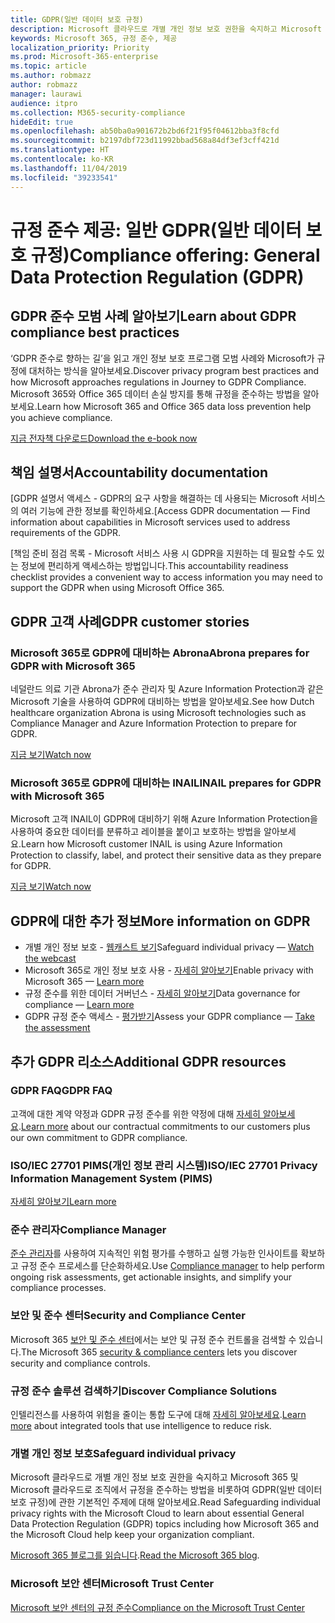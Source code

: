 ```yaml
---
title: GDPR(일반 데이터 보호 규정)
description: Microsoft 클라우드로 개별 개인 정보 보호 권한을 숙지하고 Microsoft 365 및 Microsoft 클라우드로 조직에서 규정을 준수하는 방법을 비롯하여 GDPR(일반 데이터 보호 규정)에 관한 기본적인 주제에 대해 알아보세요.
keywords: Microsoft 365, 규정 준수, 제공
localization_priority: Priority
ms.prod: Microsoft-365-enterprise
ms.topic: article
ms.author: robmazz
author: robmazz
manager: laurawi
audience: itpro
ms.collection: M365-security-compliance
hideEdit: true
ms.openlocfilehash: ab50ba0a901672b2bd6f21f95f04612bba3f8cfd
ms.sourcegitcommit: b2197dbf723d11992bbad568a84df3ef3cff421d
ms.translationtype: HT
ms.contentlocale: ko-KR
ms.lasthandoff: 11/04/2019
ms.locfileid: "39233541"
---
```

# <a name="compliance-offering-general-data-protection-regulation-gdpr"></a><span data-ttu-id="5b3e5-104">규정 준수 제공: 일반 GDPR(일반 데이터 보호 규정)</span><span class="sxs-lookup"><span data-stu-id="5b3e5-104">Compliance offering: General Data Protection Regulation (GDPR)</span></span>

## <a name="learn-about-gdpr-compliance-best-practices"></a><span data-ttu-id="5b3e5-105">GDPR 준수 모범 사례 알아보기</span><span class="sxs-lookup"><span data-stu-id="5b3e5-105">Learn about GDPR compliance best practices</span></span>

<span data-ttu-id="5b3e5-106">‘GDPR 준수로 향하는 길’을 읽고 개인 정보 보호 프로그램 모범 사례와 Microsoft가 규정에 대처하는 방식을 알아보세요.</span><span class="sxs-lookup"><span data-stu-id="5b3e5-106">Discover privacy program best practices and how Microsoft approaches regulations in Journey to GDPR Compliance.</span></span> <span data-ttu-id="5b3e5-107">Microsoft 365와 Office 365 데이터 손실 방지를 통해 규정을 준수하는 방법을 알아보세요.</span><span class="sxs-lookup"><span data-stu-id="5b3e5-107">Learn how Microsoft 365 and Office 365 data loss prevention help you achieve compliance.</span></span>

[<span data-ttu-id="5b3e5-108">지금 전자책 다운로드</span><span class="sxs-lookup"><span data-stu-id="5b3e5-108">Download the e-book now</span></span>](https://go.microsoft.com/fwlink/p/?linkid=2048383)

## <a name="accountability-documentation"></a><span data-ttu-id="5b3e5-109">책임 설명서</span><span class="sxs-lookup"><span data-stu-id="5b3e5-109">Accountability documentation</span></span>

<span data-ttu-id="5b3e5-110">[GDPR 설명서 액세스 - GDPR의 요구 사항을 해결하는 데 사용되는 Microsoft 서비스의 여러 기능에 관한 정보를 확인하세요.</span><span class="sxs-lookup"><span data-stu-id="5b3e5-110">[Access GDPR documentation — Find information about capabilities in Microsoft services used to address requirements of the GDPR.</span></span>

<span data-ttu-id="5b3e5-111">[책임 준비 점검 목록 - Microsoft 서비스 사용 시 GDPR을 지원하는 데 필요할 수도 있는 정보에 편리하게 액세스하는 방법입니다.</span><span class="sxs-lookup"><span data-stu-id="5b3e5-111">This accountability readiness checklist provides a convenient way to access information you may need to support the GDPR when using Microsoft Office 365.</span></span>

## <a name="gdpr-customer-stories"></a><span data-ttu-id="5b3e5-112">GDPR 고객 사례</span><span class="sxs-lookup"><span data-stu-id="5b3e5-112">GDPR customer stories</span></span>

### <a name="abrona-prepares-for-gdpr-with-microsoft-365"></a><span data-ttu-id="5b3e5-113">Microsoft 365로 GDPR에 대비하는 Abrona</span><span class="sxs-lookup"><span data-stu-id="5b3e5-113">Abrona prepares for GDPR with Microsoft 365</span></span>

<span data-ttu-id="5b3e5-114">네덜란드 의료 기관 Abrona가 준수 관리자 및 Azure Information Protection과 같은 Microsoft 기술을 사용하여 GDPR에 대비하는 방법을 알아보세요.</span><span class="sxs-lookup"><span data-stu-id="5b3e5-114">See how Dutch healthcare organization Abrona is using Microsoft technologies such as Compliance Manager and Azure Information Protection to prepare for GDPR.</span></span>

[<span data-ttu-id="5b3e5-115">지금 보기</span><span class="sxs-lookup"><span data-stu-id="5b3e5-115">Watch now</span></span>](https://go.microsoft.com/fwlink/p/?linkid=2048705)

### <a name="inail-prepares-for-gdpr-with-microsoft-365"></a><span data-ttu-id="5b3e5-116">Microsoft 365로 GDPR에 대비하는 INAIL</span><span class="sxs-lookup"><span data-stu-id="5b3e5-116">INAIL prepares for GDPR with Microsoft 365</span></span>

<span data-ttu-id="5b3e5-117">Microsoft 고객 INAIL이 GDPR에 대비하기 위해 Azure Information Protection을 사용하여 중요한 데이터를 분류하고 레이블을 붙이고 보호하는 방법을 알아보세요.</span><span class="sxs-lookup"><span data-stu-id="5b3e5-117">Learn how Microsoft customer INAIL is using Azure Information Protection to classify, label, and protect their sensitive data as they prepare for GDPR.</span></span>

[<span data-ttu-id="5b3e5-118">지금 보기</span><span class="sxs-lookup"><span data-stu-id="5b3e5-118">Watch now</span></span>](https://go.microsoft.com/fwlink/p/?linkid=2048894)

## <a name="more-information-on-gdpr"></a><span data-ttu-id="5b3e5-119">GDPR에 대한 추가 정보</span><span class="sxs-lookup"><span data-stu-id="5b3e5-119">More information on GDPR</span></span>

- <span data-ttu-id="5b3e5-120">개별 개인 정보 보호 - [웹캐스트 보기](https://go.microsoft.com/fwlink/p/?linkid=2048711)</span><span class="sxs-lookup"><span data-stu-id="5b3e5-120">Safeguard individual privacy — [Watch the webcast](https://go.microsoft.com/fwlink/p/?linkid=2048711)</span></span>
- <span data-ttu-id="5b3e5-121">Microsoft 365로 개인 정보 보호 사용 - [자세히 알아보기](https://go.microsoft.com/fwlink/p/?linkid=2048712)</span><span class="sxs-lookup"><span data-stu-id="5b3e5-121">Enable privacy with Microsoft 365 — [Learn more](https://go.microsoft.com/fwlink/p/?linkid=2048712)</span></span>
- <span data-ttu-id="5b3e5-122">규정 준수를 위한 데이터 거버넌스 - [자세히 알아보기](https://go.microsoft.com/fwlink/p/?linkid=2052751)</span><span class="sxs-lookup"><span data-stu-id="5b3e5-122">Data governance for compliance — [Learn more](https://go.microsoft.com/fwlink/p/?linkid=2052751)</span></span>
- <span data-ttu-id="5b3e5-123">GDPR 규정 준수 액세스 - [평가받기](https://go.microsoft.com/fwlink/?linkid=2048712)</span><span class="sxs-lookup"><span data-stu-id="5b3e5-123">Assess your GDPR compliance — [Take the assessment](https://go.microsoft.com/fwlink/?linkid=2048712)</span></span>

## <a name="additional-gdpr-resources"></a><span data-ttu-id="5b3e5-124">추가 GDPR 리소스</span><span class="sxs-lookup"><span data-stu-id="5b3e5-124">Additional GDPR resources</span></span>

### <a name="gdpr-faq"></a><span data-ttu-id="5b3e5-125">GDPR FAQ</span><span class="sxs-lookup"><span data-stu-id="5b3e5-125">GDPR FAQ</span></span>

<span data-ttu-id="5b3e5-126">고객에 대한 계약 약정과 GDPR 규정 준수를 위한 약정에 대해 [자세히 알아보세요](https://www.microsoft.com/trust-center/privacy/gdpr-faqs).</span><span class="sxs-lookup"><span data-stu-id="5b3e5-126">[Learn more](https://www.microsoft.com/trust-center/privacy/gdpr-faqs) about our contractual commitments to our customers plus our own commitment to GDPR compliance.</span></span>

### <a name="isoiec-27701-privacy-information-management-system-pims"></a><span data-ttu-id="5b3e5-127">ISO/IEC 27701 PIMS(개인 정보 관리 시스템)</span><span class="sxs-lookup"><span data-stu-id="5b3e5-127">ISO/IEC 27701 Privacy Information Management System (PIMS)</span></span>

[<span data-ttu-id="5b3e5-128">자세히 알아보기</span><span class="sxs-lookup"><span data-stu-id="5b3e5-128">Learn more</span></span>](offering-iso-27701.md)

### <a name="compliance-manager"></a><span data-ttu-id="5b3e5-129">준수 관리자</span><span class="sxs-lookup"><span data-stu-id="5b3e5-129">Compliance Manager</span></span>

<span data-ttu-id="5b3e5-130">[준수 관리자](https://go.microsoft.com/fwlink/p/?linkid=2048390)를 사용하여 지속적인 위험 평가를 수행하고 실행 가능한 인사이트를 확보하고 규정 준수 프로세스를 단순화하세요.</span><span class="sxs-lookup"><span data-stu-id="5b3e5-130">Use [Compliance manager](https://go.microsoft.com/fwlink/p/?linkid=2048390) to help perform ongoing risk assessments, get actionable insights, and simplify your compliance processes.</span></span>

### <a name="security-and-compliance-center"></a><span data-ttu-id="5b3e5-131">보안 및 준수 센터</span><span class="sxs-lookup"><span data-stu-id="5b3e5-131">Security and Compliance Center</span></span>

<span data-ttu-id="5b3e5-132">Microsoft 365 [보안 및 준수 센터](https://docs.microsoft.com/microsoft-365/security/office-365-security/microsoft-security-and-compliance)에서는 보안 및 규정 준수 컨트롤을 검색할 수 있습니다.</span><span class="sxs-lookup"><span data-stu-id="5b3e5-132">The Microsoft 365 [security & compliance centers](https://docs.microsoft.com/microsoft-365/security/office-365-security/microsoft-security-and-compliance) lets you discover security and compliance controls.</span></span>

### <a name="discover-compliance-solutions"></a><span data-ttu-id="5b3e5-133">규정 준수 솔루션 검색하기</span><span class="sxs-lookup"><span data-stu-id="5b3e5-133">Discover Compliance Solutions</span></span>

<span data-ttu-id="5b3e5-134">인텔리전스를 사용하여 위험을 줄이는 통합 도구에 대해 [자세히 알아보세요](https://products.office.com/business/security-and-compliance/compliance-solutions).</span><span class="sxs-lookup"><span data-stu-id="5b3e5-134">[Learn more](https://products.office.com/business/security-and-compliance/compliance-solutions) about integrated tools that use intelligence to reduce risk.</span></span>

### <a name="safeguard-individual-privacy"></a><span data-ttu-id="5b3e5-135">개별 개인 정보 보호</span><span class="sxs-lookup"><span data-stu-id="5b3e5-135">Safeguard individual privacy</span></span>

<span data-ttu-id="5b3e5-136">Microsoft 클라우드로 개별 개인 정보 보호 권한을 숙지하고 Microsoft 365 및 Microsoft 클라우드로 조직에서 규정을 준수하는 방법을 비롯하여 GDPR(일반 데이터 보호 규정)에 관한 기본적인 주제에 대해 알아보세요.</span><span class="sxs-lookup"><span data-stu-id="5b3e5-136">Read Safeguarding individual privacy rights with the Microsoft Cloud to learn about essential General Data Protection Regulation (GDPR) topics including how Microsoft 365 and the Microsoft Cloud help keep your organization compliant.</span></span>

<span data-ttu-id="5b3e5-137">[Microsoft 365 블로그를 읽습니다](https://go.microsoft.com/fwlink/p/?linkid=2048733).</span><span class="sxs-lookup"><span data-stu-id="5b3e5-137">[Read the Microsoft 365 blog](https://go.microsoft.com/fwlink/p/?linkid=2048733).</span></span>

### <a name="microsoft-trust-center"></a><span data-ttu-id="5b3e5-138">Microsoft 보안 센터</span><span class="sxs-lookup"><span data-stu-id="5b3e5-138">Microsoft Trust Center</span></span>

[<span data-ttu-id="5b3e5-139">Microsoft 보안 센터의 규정 준수</span><span class="sxs-lookup"><span data-stu-id="5b3e5-139">Compliance on the Microsoft Trust Center</span></span>](https://www.microsoft.com/trust-center/compliance/compliance-overview)

